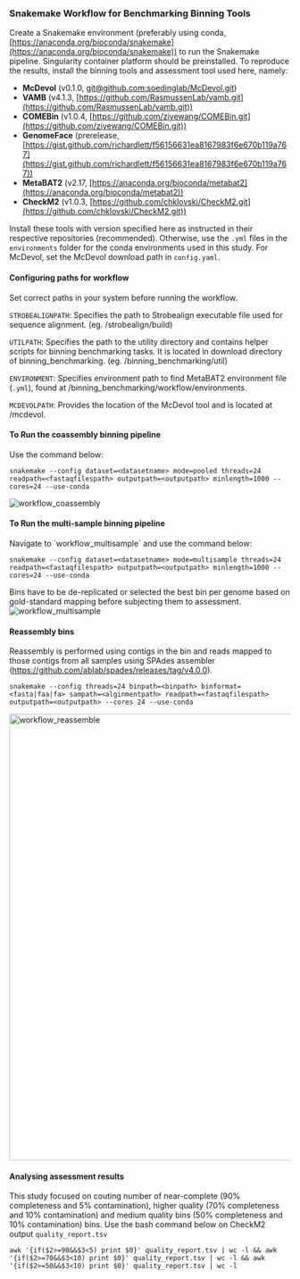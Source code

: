 ### Snakemake Workflow for Benchmarking Binning Tools

Create a Snakemake environment (preferably using conda, [https://anaconda.org/bioconda/snakemake](https://anaconda.org/bioconda/snakemake)) to run the Snakemake pipeline. Singularity container platform should be preinstalled. To reproduce the results, install the binning tools and assessment tool used here, namely:

- **McDevol** (v0.1.0, [git@github.com:soedinglab/McDevol.git](git@github.com:soedinglab/McDevol.git))
- **VAMB** (v4.1.3, [https://github.com/RasmussenLab/vamb.git](https://github.com/RasmussenLab/vamb.git))
- **COMEBin** (v1.0.4, [https://github.com/ziyewang/COMEBin.git](https://github.com/ziyewang/COMEBin.git))
- **GenomeFace** (prerelease, [https://gist.github.com/richardlett/f56156631ea8167983f6e670b119a767](https://gist.github.com/richardlett/f56156631ea8167983f6e670b119a767))
- **MetaBAT2** (v2.17, [https://anaconda.org/bioconda/metabat2](https://anaconda.org/bioconda/metabat2))
- **CheckM2** (v1.0.3, [https://github.com/chklovski/CheckM2.git](https://github.com/chklovski/CheckM2.git))

Install these tools with version specified here as instructed in their respective repositories (recommended). Otherwise, use the `.yml` files in the `environments` folder for the conda environments used in this study. For McDevol, set the McDevol download path in `config.yaml`.

####  Configuring paths for workflow
Set correct paths in your system before running the workflow.

`STROBEALIGNPATH`: Specifies the path to Strobealign executable file used for sequence alignment. (eg. <parentpath>/strobealign/build)

`UTILPATH`: Specifies the path to the utility directory and contains helper scripts for binning benchmarking tasks. It is located in download directory of binning_benchmarking. (eg. <downloadpath>/binning_benchmarking/util)

`ENVIRONMENT`: Specifies environment path to find MetaBAT2 environment file (`.yml`), found at <downloadpath>/binning_benchmarking/workflow/environments.

`MCDEVOLPATH`: Provides the location of the McDevol tool and is located at <mcdevoldownloadpath>/mcdevol.

#### To Run the coassembly binning pipeline
Use the command below:

```
snakemake --config dataset=<datasetname> mode=pooled threads=24 readpath=<fastaqfilespath> outputpath=<outputpath> minlength=1000 --cores=24 --use-conda
```
![workflow_coassembly](https://github.com/user-attachments/assets/971796e3-8bb5-4a64-87b6-22eb2f8befc3)
#### To Run the multi-sample binning pipeline
Navigate to \`workflow_multisample\` and use the command below:

```
snakemake --config dataset=<datasetname> mode=multisample threads=24 readpath=<fastaqfilespath> outputpath=<outputpath> minlength=1000 --cores=24 --use-conda
```
Bins have to be de-replicated or selected the best bin per genome based on gold-standard mapping before subjecting them to assessment.
![workflow_multisample](https://github.com/user-attachments/assets/9f3a312c-07f4-40bf-8b69-6de72ec43099)

#### Reassembly bins
Reassembly is performed using contigs in the bin and reads mapped to those contigs from all samples using SPAdes assembler (https://github.com/ablab/spades/releases/tag/v4.0.0).

```
snakemake --config threads=24 binpath=<binpath> binformat=<fasta|faa|fa> sampath=<alginmentpath> readpath=<fastaqfilespath> outputpath=<outputpath> --cores 24 --use-conda
```
<img src="https://github.com/user-attachments/assets/4f311ced-602f-450b-9dd2-8d3cbcbd0d38" alt="workflow_reassemble" width="800"/>

#### Analysing assessment results
This study focused on couting number of near-complete (90% completeness and 5% contamination), higher quality (70% completeness and 10% contamination) and medium quality bins (50% completeness and 10% contamination) bins. Use the bash command below on CheckM2 output `quality_report.tsv`

```
awk '{if($2>=90&&$3<5) print $0}' quality_report.tsv | wc -l && awk '{if($2>=70&&$3<10) print $0}' quality_report.tsv | wc -l && awk '{if($2>=50&&$3<10) print $0}' quality_report.tsv | wc -l

```
